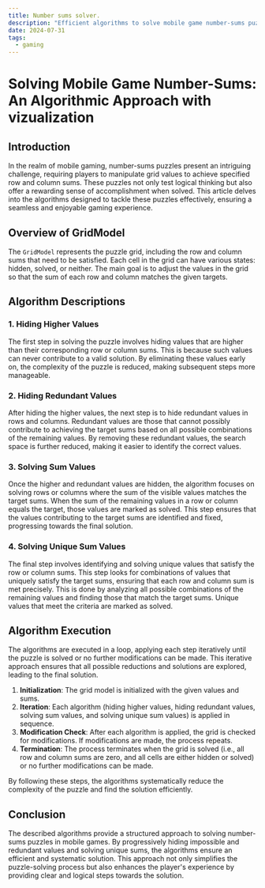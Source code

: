 ```yaml
---
title: Number sums solver.
description: "Efficient algorithms to solve mobile game number-sums puzzles. (Initial artical versin is AI-generated)"
date: 2024-07-31
tags:
  - gaming
---
```


# Solving Mobile Game Number-Sums: An Algorithmic Approach with vizualization

## Introduction

In the realm of mobile gaming, number-sums puzzles present an intriguing challenge, requiring players to manipulate grid values to achieve specified row and column sums. These puzzles not only test logical thinking but also offer a rewarding sense of accomplishment when solved. This article delves into the algorithms designed to tackle these puzzles effectively, ensuring a seamless and enjoyable gaming experience.

## Overview of GridModel

The `GridModel` represents the puzzle grid, including the row and column sums that need to be satisfied. Each cell in the grid can have various states: hidden, solved, or neither. The main goal is to adjust the values in the grid so that the sum of each row and column matches the given targets.

## Algorithm Descriptions

### 1. Hiding Higher Values

The first step in solving the puzzle involves hiding values that are higher than their corresponding row or column sums. This is because such values can never contribute to a valid solution. By eliminating these values early on, the complexity of the puzzle is reduced, making subsequent steps more manageable.

### 2. Hiding Redundant Values

After hiding the higher values, the next step is to hide redundant values in rows and columns. Redundant values are those that cannot possibly contribute to achieving the target sums based on all possible combinations of the remaining values. By removing these redundant values, the search space is further reduced, making it easier to identify the correct values.

### 3. Solving Sum Values

Once the higher and redundant values are hidden, the algorithm focuses on solving rows or columns where the sum of the visible values matches the target sums. When the sum of the remaining values in a row or column equals the target, those values are marked as solved. This step ensures that the values contributing to the target sums are identified and fixed, progressing towards the final solution.

### 4. Solving Unique Sum Values

The final step involves identifying and solving unique values that satisfy the row or column sums. This step looks for combinations of values that uniquely satisfy the target sums, ensuring that each row and column sum is met precisely. This is done by analyzing all possible combinations of the remaining values and finding those that match the target sums. Unique values that meet the criteria are marked as solved.

## Algorithm Execution

The algorithms are executed in a loop, applying each step iteratively until the puzzle is solved or no further modifications can be made. This iterative approach ensures that all possible reductions and solutions are explored, leading to the final solution.

1. **Initialization**: The grid model is initialized with the given values and sums.
2. **Iteration**: Each algorithm (hiding higher values, hiding redundant values, solving sum values, and solving unique sum values) is applied in sequence.
3. **Modification Check**: After each algorithm is applied, the grid is checked for modifications. If modifications are made, the process repeats.
4. **Termination**: The process terminates when the grid is solved (i.e., all row and column sums are zero, and all cells are either hidden or solved) or no further modifications can be made.

By following these steps, the algorithms systematically reduce the complexity of the puzzle and find the solution efficiently.

## Conclusion

The described algorithms provide a structured approach to solving number-sums puzzles in mobile games. By progressively hiding impossible and redundant values and solving unique sums, the algorithms ensure an efficient and systematic solution. This approach not only simplifies the puzzle-solving process but also enhances the player's experience by providing clear and logical steps towards the solution.
